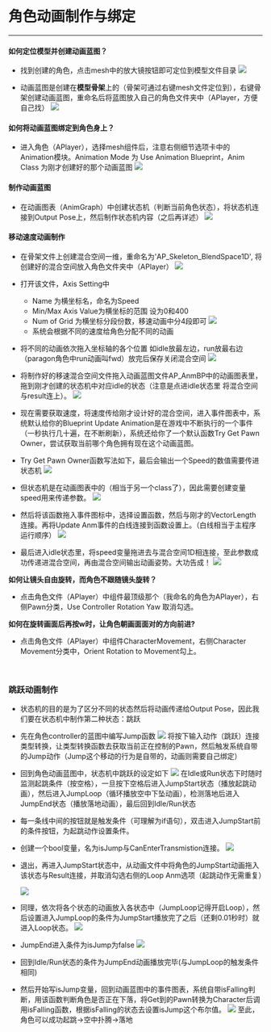 # 角色动画制作与绑定
----
#### 如何定位模型并创建动画蓝图？
* 找到创建的角色，点击mesh中的放大镜按钮即可定位到模型文件目录
![](./img/03.1.png)

* 动画蓝图是创建在**模型骨架**上的（骨架可通过右键mesh文件定位到），右键骨架创建动画蓝图，重命名后将蓝图放入自己的角色文件夹中（APlayer，方便自己找）
![](./img/03.2.png)

#### 如何将动画蓝图绑定到角色身上？
* 进入角色（APlayer），选择mesh组件后，注意右侧细节选项卡中的Animation模块。Animation Mode 为 Use Animation Blueprint，Anim Class 为刚才创建好的那个动画蓝图
![](./img/03.3.png)

#### 制作动画蓝图
* 在动画图表（AnimGraph）中创建状态机（判断当前角色状态），将状态机连接到Output Pose上，然后制作状态机内容（之后再详述）
![](./img/03.4.png)

#### 移动速度动画制作
* 在骨架文件上创建混合空间一维，重命名为'AP_Skeleton_BlendSpace1D', 将创建好的混合空间放入角色文件夹中（APlayer）
![](./img/03.5.png)

* 打开该文件，Axis Setting中
	* Name 为横坐标名，命名为Speed
	* Min/Max Axis Value为横坐标的范围 设为0和400
	* Num of Grid 为横坐标分段份数，移速动画中分4段即可
![](./img/03.6.png)
	* 系统会根据不同的速度给角色分配不同的动画
* 将不同的动画依次拖入坐标轴的各个位置 如idle放最左边，run放最右边（paragon角色中run动画叫fwd）放完后保存关闭混合空间
![](./img/03.7.png)

* 将制作好的移速混合空间文件拖入动画蓝图文件AP_AnmBP中的动画图表里，拖到刚才创建的状态机中对应idle的状态（注意是点进idle状态里 将混合空间与result连上）。
![](./img/03.8.png)

* 现在需要获取速度，将速度传给刚才设计好的混合空间，进入事件图表中，系统默认给你的Blueprint Update Animation是在游戏中不断执行的一个事件（一秒执行几十遍，在不断刷新），系统还给你了一个默认函数Try Get Pawn Owner，尝试获取当前哪个角色拥有现在这个动画蓝图。
* Try Get Pawn Owner函数写法如下，最后会输出一个Speed的数值需要传进状态机
![](./img/03.9.png)

* 但状态机是在动画图表中的（相当于另一个class了），因此需要创建变量speed用来传递参数。
![](./img/03.10.png)

* 然后将该函数拖入事件图标中，选择设置函数，然后与刚才的VectorLength连接。再将Update Anm事件的白线连接到函数设置上。（白线相当于主程序运行顺序）
![](./img/03.11.png)

* 最后进入idle状态里，将speed变量拖进去与混合空间1D相连接，至此参数成功传递进混合空间，再由混合空间输出动画姿势。大功告成！
![](./img/03.12.png)

**如何让镜头自由旋转，而角色不跟随镜头旋转？**
* 点击角色文件（APlayer）中组件最顶级那个（我命名的角色为APlayer），右侧Pawn分类，Use Controller Rotation Yaw 取消勾选。

**如何在旋转画面后再按w时，让角色朝画面面对的方向前进?**
* 点击角色文件（APlayer）中组件CharacterMovement，右侧Character Movement分类中，Orient Rotation to Movement勾上。

<p>&nbsp;</p>

### 跳跃动画制作
* 状态机的目的是为了区分不同的状态然后将动画传递给Output Pose，因此我们要在状态机中制作第二种状态：跳跃

* 先在角色controller的蓝图中编写Jump函数
![](./img/03.14.png)
将按下输入动作（跳跃）连接类型转换，让类型转换函数去获取当前正在控制的Pawn，然后触发系统自带的Jump动作（Jump这个移动的行为是自带的，动画则需要自己绑定）

* 回到角色动画蓝图中，状态机中跳跃的设定如下
![](./img/03.13.png)
在Idle或Run状态下时随时监测起跳条件（按空格），一旦按下空格后进入JumpStart状态（播放起跳动画），然后进入JumpLoop（循环播放空中下坠动画），检测落地后进入JumpEnd状态（播放落地动画），最后回到Idle/Run状态

* 每一条线中间的按钮就是触发条件（可理解为if语句），双击进入JumpStart前的条件按钮，为起跳动作设置条件。
* 创建一个bool变量，名为isJump与CanEnterTransmistion连接。
![](./img/03.15.png)

* 退出，再进入JumpStart状态中，从动画文件中将角色的JumpStart动画拖入该状态与Result连接，并取消勾选右侧的Loop Anm选项（起跳动作无需重复）

	![](./img/03.16.png)

* 同理，依次将各个状态的动画放入各状态中（JumpLoop记得开启Loop），然后设置进入JumpLoop的条件为JumpStart播放完了之后（还剩0.01秒时）就进入Loop状态。
![](./img/03.17.png)

* JumpEnd进入条件为isJump为false
![](./img/03.18.png)

* 回到Idle/Run状态的条件为JumpEnd动画播放完毕(与JumpLoop的触发条件相同)

* 然后开始写isJump变量，回到动画蓝图中的事件图表，系统自带isFalling判断，用该函数判断角色是否正在下落，将Get到的Pawn转换为Character后调用isFalling函数，根据isFalling的状态去设置isJump这个布尔值。
![](./img/03.19.png)
至此，角色可以成功起跳->空中扑腾->落地